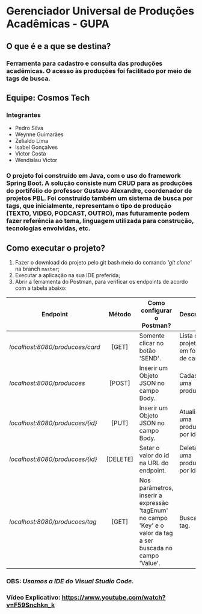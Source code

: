 # Gerenciador Universal de Produções Acadêmicas - GUPA

## O que é e a que se destina?
### Ferramenta para cadastro e consulta das produções acadêmicas. O acesso às produções foi facilitado por meio de tags de busca.

## Equipe: Cosmos Tech

### Integrantes

* Pedro Silva
* Weynne Guimarães
* Zelialdo Lima
* Isabel Gonçalves
* Victor Costa
* Wendislau Victor

### O projeto foi construído em Java, com o uso do framework Spring Boot. A solução consiste num CRUD para as produções do portifólio do professor Gustavo Alexandre, coordenador de projetos PBL. Foi construído também um sistema de busca por tags, que inicialmente, representam o tipo de produção (TEXTO, VIDEO, PODCAST, OUTRO), mas futuramente podem fazer referência ao tema, linguagem utilizada para construção, tecnologias envolvidas, etc.

## Como executar o projeto?

1. Fazer o download do projeto pelo git bash meio do comando *'git clone'* na branch `master`;
2. Executar a aplicação na sua IDE preferida;
3. Abrir a ferramenta do Postman, para verificar os endpoints de acordo com a tabela abaixo:

| Endpoint                          | Método        | Como configurar o Postman?                                                                                    | Descrição                             |
| --------------------------------- |:-------------:|---------------------------------------------------------------------------------------------------------------|---------------------------------------|
| *localhost:8080/producoes/card*   | [GET]         | Somente clicar no botão 'SEND'.                                                                               | Lista de projetos em forma de cards.  |
| *localhost:8080/producoes*        | [POST]        | Inserir um Objeto JSON no campo Body.                                                                         | Cadastrar uma produção.               |
| *localhost:8080/producoes/{id}*    | [PUT]         | Inserir um Objeto JSON no campo Body.                                                                         | Atualizar uma produção por id.        |
| *localhost:8080/producoes/{id}*    | [DELETE]      | Setar o valor do id na URL do endpoint.                                                                       | Deletar uma produção por id.          |
| *localhost:8080/producoes/tag*    | [GET]         | Nos parâmetros, inserir a expressão 'tagEnum' no campo 'Key' e o valor da tag a ser buscada no campo 'Value'. | Busca por tag.                        |


### OBS: *Usamos a IDE do Visual Studio Code.*

### Vídeo Explicativo: https://www.youtube.com/watch?v=F59Snchkn_k
